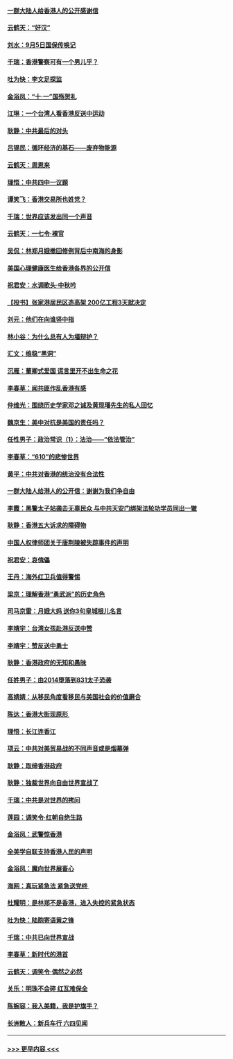 #### [一群大陆人给香港人的公开感谢信](../pages/nsc993/n11514797.md?t=09130122) 
#### [云鹤天：“好汉”](../pages/nsc993/n11513536.md?t=09130122) 
#### [刘水：9月5日国保传唤记](../pages/nsc993/n11513460.md?t=09130122) 
#### [千瑞：香港警察可有一个男儿乎？](../pages/nsc993/n11513109.md?t=09130122) 
#### [吐为快：李文足探监](../pages/nsc993/n11509622.md?t=09130122) 
#### [金浴凤：“十‧一”国殇贺礼](../pages/nsc993/n11509593.md?t=09130122) 
#### [江琳：一个台湾人看香港反送中运动](../pages/nsc993/n11509211.md?t=09130122) 
#### [耿静：中共最后的对头](../pages/nsc993/n11508308.md?t=09130122) 
#### [吕锡民：循环经济的基石——废弃物能源](../pages/nsc993/n11508212.md?t=09130122) 
#### [云鹤天：周恩来](../pages/nsc993/n11508055.md?t=09130122) 
#### [理悟：中共四中一议题](../pages/nsc993/n11507782.md?t=09130122) 
#### [谭笑飞：香港交易所也姓党？](../pages/nsc993/n11507753.md?t=09130122) 
#### [千瑞：世界应该发出同一个声音](../pages/nsc993/n11507290.md?t=09130122) 
#### [云鹤天：一七令‧裸官](../pages/nsc993/n11507177.md?t=09130122) 
#### [吴侃：林郑月娥撤回修例背后中南海的身影](../pages/nsc993/n11506876.md?t=09130122) 
#### [美国心理健康医生给香港各界的公开信](../pages/nsc993/n11506809.md?t=09130122) 
#### [祝君安：水调歌头‧中秋吟](../pages/nsc993/n11506758.md?t=09130122) 
#### [【投书】张家港居民区造高架 200亿工程3天就决定](../pages/nsc993/n11506682.md?t=09130122) 
#### [刘元：他们在向谁竖中指](../pages/nsc993/n11505384.md?t=09130122) 
#### [林小谷：为什么总有人为墙辩护？](../pages/nsc993/n11505226.md?t=09130122) 
#### [汇文：维稳“黑洞”](../pages/nsc993/n11504347.md?t=09130122) 
#### [沉雁：董卿式爱国 谎言里开不出生命之花](../pages/nsc993/n11503215.md?t=09130122) 
#### [李春草：闻共匪作乱香港有感](../pages/nsc993/n11503072.md?t=09130122) 
#### [仲维光：围绕历史学家邓之诚及黄现璠先生的私人回忆](../pages/nsc993/n11501330.md?t=09130122) 
#### [魏京生：美中对抗是美国的责任吗？](../pages/nsc993/n11500723.md?t=09130122) 
#### [任性男子：政治常识（1）：法治——“依法管治”](../pages/nsc993/n11500791.md?t=09130122) 
#### [李春草：“610”的悲惨世界](../pages/nsc993/n11501141.md?t=09130122) 
#### [黄平：中共对香港的统治没有合法性](../pages/nsc993/n11499473.md?t=09130122) 
#### [一群大陆人给港人的公开信：谢谢为我们争自由](../pages/nsc993/n11500402.md?t=09130122) 
#### [李霞：黑警太子站袭击无辜民众 与中共天安门绑架法轮功学员同出一辙](../pages/nsc993/n11499805.md?t=09130122) 
#### [耿静：香港五大诉求的障碍物](../pages/nsc993/n11497578.md?t=09130122) 
#### [中国人权律师团关于唐荆陵被失踪事件的声明](../pages/nsc993/n11500014.md?t=09130122) 
#### [祝君安：哀傀儡](../pages/nsc993/n11499776.md?t=09130122) 
#### [王丹：海外红卫兵值得警惕](../pages/nsc993/n11498138.md?t=09130122) 
#### [梁京：理解香港“勇武派”的历史角色](../pages/nsc993/n11498006.md?t=09130122) 
#### [司马京雷：月娥大妈  送你3句皇城根儿名言](../pages/nsc993/n11497885.md?t=09130122) 
#### [李靖宇：台湾女孩赴港反送中赞](../pages/nsc993/n11497721.md?t=09130122) 
#### [李靖宇：赞反送中勇士](../pages/nsc993/n11497452.md?t=09130122) 
#### [耿静：香港政府的无知和愚昧](../pages/nsc993/n11494238.md?t=09130122) 
#### [任姓男子：由2014堕落到831太子恐袭](../pages/nsc993/n11496683.md?t=09130122) 
#### [高婧婧：从移民角度看移民与美国社会的价值磨合](../pages/nsc993/n11495757.md?t=09130122) 
#### [陈达：香港大街现原形 ](../pages/nsc993/n11495441.md?t=09130122) 
#### [理悟：长江连香江](../pages/nsc993/n11495377.md?t=09130122) 
#### [项云：中共对美贸易战的不同声音或是烟幕弹](../pages/nsc993/n11494929.md?t=09130122) 
#### [耿静：取缔香港政府](../pages/nsc993/n11494218.md?t=09130122) 
#### [耿静：独裁世界向自由世界宣战了](../pages/nsc993/n11494190.md?t=09130122) 
#### [千瑞：中共是对世界的拷问](../pages/nsc993/n11493021.md?t=09130122) 
#### [莲园：调笑令‧红朝自绝生路](../pages/nsc993/n11493011.md?t=09130122) 
#### [金浴凤：武警惊香港](../pages/nsc993/n11492994.md?t=09130122) 
#### [全美学自联支持香港人民的声明](../pages/nsc993/n11492630.md?t=09130122) 
#### [金浴凤：魔向世界展畜心](../pages/nsc993/n11492599.md?t=09130122) 
#### [海网：真玩紧急法 紧急送党终 ](../pages/nsc993/n11492535.md?t=09130122) 
#### [杜耀明：是林郑不是香港，进入失控的紧急状态](../pages/nsc993/n11491420.md?t=09130122) 
#### [吐为快：陆胞寄语黄之锋](../pages/nsc993/n11491117.md?t=09130122) 
#### [千瑞：中共已向世界宣战](../pages/nsc993/n11490123.md?t=09130122) 
#### [李春草：新时代的港首](../pages/nsc993/n11489864.md?t=09130122) 
#### [云鹤天：调笑令·偶然之必然](../pages/nsc993/n11489701.md?t=09130122) 
#### [关乐：明珠不会碎 红瓦难保全](../pages/nsc993/n11489647.md?t=09130122) 
#### [陈婉容：我入美籍，我是护旗手？](../pages/nsc993/n11487908.md?t=09130122) 
#### [长洲散人：新兵车行 六四见闻](../pages/nsc993/n11487729.md?t=09130122) 

----
#### [ >>> 更早内容 <<< ](../indexes/nsc993-earlier.md)
